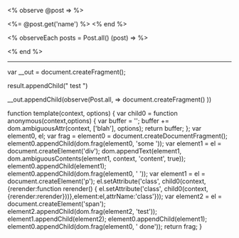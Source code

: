 <% observe @post => %>
  <!-- Run whenever post changes -->

  <span><%= @post.get('name') %></span>
<% end %>


<% observeEach posts = Post.all() (post) => %>
  <!-- Run whenever we create/update/change a post -->
<% end %>









------------

var __out = document.createFragment();

result.appendChild(" test ")

__out.appendChild(observe(Post.all, =>
  document.createFragment()
))



function template(context, options) {
var child0 = function anonymous(context,options) {
var buffer = '';
buffer += dom.ambiguousAttr(context, ['blah'], options);
return buffer;
};
var element0, el;
var frag = element0 = document.createDocumentFragment();
element0.appendChild(dom.frag(element0, 'some '));
var element1 = el = document.createElement('div');
dom.appendText(element1, dom.ambiguousContents(element1, context, 'content', true));
element0.appendChild(element1);
element0.appendChild(dom.frag(element0, ' '));
var element1 = el = document.createElement('p');
el.setAttribute('class', child0(context, {rerender:function rerender() { el.setAttribute('class', child0(context, {rerender:rerender}))},element:el,attrName:'class'}));
var element2 = el = document.createElement('span');
element2.appendChild(dom.frag(element2, 'test'));
element1.appendChild(element2);
element0.appendChild(element1);
element0.appendChild(dom.frag(element0, ' done'));
return frag;
}